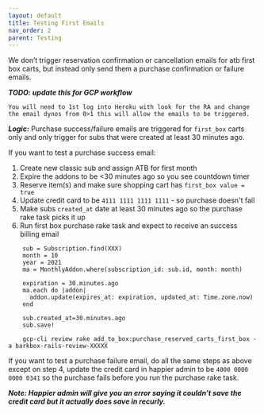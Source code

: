```yaml
---
layout: default
title: Testing First Emails
nav_order: 2
parent: Testing
---
```


We don’t trigger reservation confirmation or cancellation emails for atb first box carts, but instead only send them a purchase confirmation or failure emails.


***TODO: update this for GCP workflow***


`You will need to 1st log into Heroku with look for the RA and change the email dynos from 0>1 this will allow the emails to be triggered.`

***Logic:*** Purchase success/failure emails are triggered for `first_box` carts only and only trigger for subs that were created at least 30 minutes ago.

If you want to test a purchase success email:

1. Create new classic sub and assign ATB for first month
2. Expire the addons to be <30 minutes ago so you see countdown timer
3. Reserve item(s) and make sure shopping cart has `first_box value = true`
4. Update credit card to be `4111 1111 1111 1111` - so purchase doesn't fail
5. Make subs `created_at` date at least 30 minutes ago so the purchase rake task picks it up
6. Run first box purchase rake task and expect to receive an success billing email

````
    sub = Subscription.find(XXX)
    month = 10
    year = 2021
    ma = MonthlyAddon.where(subscription_id: sub.id, month: month)

    expiration = 30.minutes.ago
    ma.each do |addon|
      addon.update(expires_at: expiration, updated_at: Time.zone.now)
    end
````
````
    sub.created_at=30.minutes.ago
    sub.save!
````
````
    gcp-cli review rake add_to_box:purchase_reserved_carts_first_box -a barkbox-rails-review-XXXXX
````

If you want to test a purchase failure email, do all the same steps as above except on step 4, update the credit card in happier admin to be `4000 0000 0000 0341` so the purchase fails before you run the purchase rake task. 

***Note: Happier admin will give you an error saying it couldn’t save the credit card but it actually does save in recurly.***
